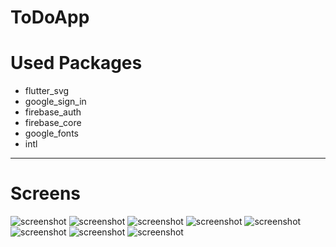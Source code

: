 # ToDoApp

# Used Packages
- flutter_svg
- google_sign_in
- firebase_auth
- firebase_core
- google_fonts
- intl

****
# Screens
![screenshot](https://github.com/emrekorkmaz14/ToDoApp/blob/main/ekrangörüntüleri/1.png)
![screenshot](https://github.com/emrekorkmaz14/ToDoApp/blob/main/ekrangörüntüleri/2.png)
![screenshot](https://github.com/emrekorkmaz14/ToDoApp/blob/main/ekrangörüntüleri/3.png)
![screenshot](https://github.com/emrekorkmaz14/ToDoApp/blob/main/ekrangörüntüleri/4.png)
![screenshot](https://github.com/emrekorkmaz14/ToDoApp/blob/main/ekrangörüntüleri/5.png)
![screenshot](https://github.com/emrekorkmaz14/ToDoApp/blob/main/ekrangörüntüleri/6.png)
![screenshot](https://github.com/emrekorkmaz14/ToDoApp/blob/main/ekrangörüntüleri/7.png)
![screenshot](https://github.com/emrekorkmaz14/ToDoApp/blob/main/ekrangörüntüleri/8.png)


